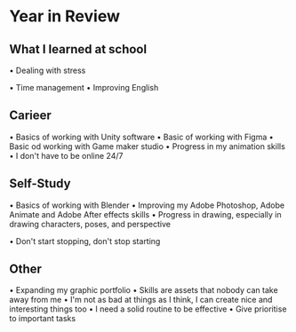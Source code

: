 # Year in Review

## What I learned at school
• Dealing with stress

• Time management
• Improving English

## Carieer
• Basics of working with Unity software
• Basic of working with Figma 
• Basic od working with Game maker studio
• Progress in my animation skills
• I don't have to be online 24/7

## Self-Study
• Basics of working with Blender
• Improving my Adobe Photoshop, Adobe Animate and Adobe After effects skills
• Progress in drawing, especially in drawing characters, poses, and perspective

• Don't start stopping, don't stop starting

## Other
• Expanding my graphic portfolio
• Skills are assets that nobody can take away from me
• I'm not as bad at things as I think, I can create nice and interesting things too
• I need a solid routine to be effective
• Give prioritise to important tasks
